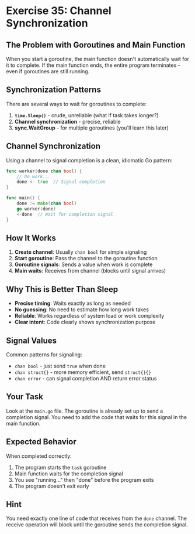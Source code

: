 # Exercise 35: Channel Synchronization

## The Problem with Goroutines and Main Function

When you start a goroutine, the main function doesn't automatically wait for it to complete. If the main function ends, the entire program terminates - even if goroutines are still running.

## Synchronization Patterns

There are several ways to wait for goroutines to complete:
1. **`time.Sleep()`** - crude, unreliable (what if task takes longer?)
2. **Channel synchronization** - precise, reliable
3. **sync.WaitGroup** - for multiple goroutines (you'll learn this later)

## Channel Synchronization

Using a channel to signal completion is a clean, idiomatic Go pattern:

```go
func worker(done chan bool) {
    // Do work...
    done <- true  // Signal completion
}

func main() {
    done := make(chan bool)
    go worker(done)
    <-done  // Wait for completion signal
}
```

## How It Works

1. **Create channel**: Usually `chan bool` for simple signaling
2. **Start goroutine**: Pass the channel to the goroutine function
3. **Goroutine signals**: Sends a value when work is complete
4. **Main waits**: Receives from channel (blocks until signal arrives)

## Why This is Better Than Sleep

- **Precise timing**: Waits exactly as long as needed
- **No guessing**: No need to estimate how long work takes
- **Reliable**: Works regardless of system load or work complexity
- **Clear intent**: Code clearly shows synchronization purpose

## Signal Values

Common patterns for signaling:
- `chan bool` - just send `true` when done
- `chan struct{}` - more memory efficient, send `struct{}{}`
- `chan error` - can signal completion AND return error status

## Your Task

Look at the `main.go` file. The goroutine is already set up to send a completion signal. You need to add the code that waits for this signal in the main function.

## Expected Behavior

When completed correctly:
1. The program starts the `task` goroutine
2. Main function waits for the completion signal
3. You see "running..." then "done" before the program exits
4. The program doesn't exit early

## Hint

You need exactly one line of code that receives from the `done` channel. The receive operation will block until the goroutine sends the completion signal.